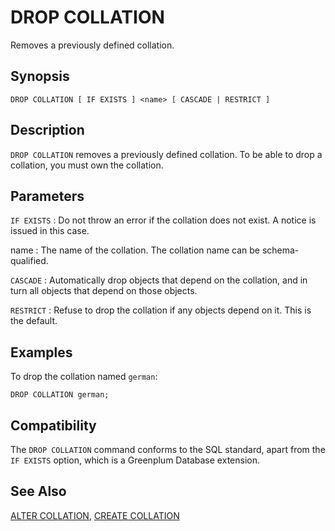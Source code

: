 # DROP COLLATION

Removes a previously defined collation.

## Synopsis

``` {#sql_command_synopsis}
DROP COLLATION [ IF EXISTS ] <name> [ CASCADE | RESTRICT ]
```

## Description

`DROP COLLATION` removes a previously defined collation. To be able to drop a collation, you must own the collation.

## Parameters

`IF EXISTS`
:   Do not throw an error if the collation does not exist. A notice is issued in this case.

name
:   The name of the collation. The collation name can be schema-qualified.

`CASCADE`
:   Automatically drop objects that depend on the collation, and in turn all objects that depend on those objects.

`RESTRICT`
:   Refuse to drop the collation if any objects depend on it. This is the default.


## Examples

To drop the collation named `german`:

```
DROP COLLATION german;
```

## Compatibility

The `DROP COLLATION` command conforms to the SQL standard, apart from the `IF EXISTS` option, which is a Greenplum Database extension.

## See Also

[ALTER COLLATION](/docs/sql-statements/sql-statement-alter-collation.md), [CREATE COLLATION](/docs/sql-statements/sql-statement-create-collation.md)



